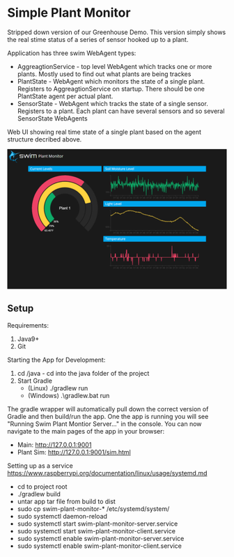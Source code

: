 # Simple Plant Monitor

Stripped down version of our Greenhouse Demo. This version simply shows the real stime status of a series of sensor hooked up to a plant. 

Application has three swim WebAgent types:
* AggreagtionService - top level WebAgent which tracks one or more plants. Mostly used to find out what plants are being trackes
* PlantState - WebAgent which monitors the state of a single plant. Registers to AggreagtionService on startup. There should be one PlantState agent per actual plant.
* SensorState - WebAgent which tracks the state of a single sensor. Registers to a plant. Each plant can have several sensors and so several SensorState WebAgents

Web UI showing real time state of a single plant based on the agent structure decribed above.

![screenshot](/ui/assets/images/ui-screenshot.png)


## Setup
Requirements:
1. Java9+
2. Git

Starting the App for Development:
1. cd /java - cd into the java folder of the project
2. Start Gradle
    * (Linux) ./gradlew run 
    * (Windows) .\gradlew.bat run

The gradle wrapper will automatically pull down the correct version of Gradle and then build/run the app. One the app is running you will see "Running Swim Plant Montior Server..." in the console. You can now navigate to the main pages of the app in your browser:

* Main: http://127.0.0.1:9001
* Plant Sim: http://127.0.0.1:9001/sim.html



Setting up as a service 
https://www.raspberrypi.org/documentation/linux/usage/systemd.md

* cd to project root
* ./gradlew build
* untar app tar file from build to dist
* sudo cp swim-plant-monitor-* /etc/systemd/system/
* sudo systemctl daemon-reload
* sudo systemctl start swim-plant-monitor-server.service
* sudo systemctl start swim-plant-monitor-client.service
* sudo systemctl enable swim-plant-monitor-server.service
* sudo systemctl enable swim-plant-monitor-client.service